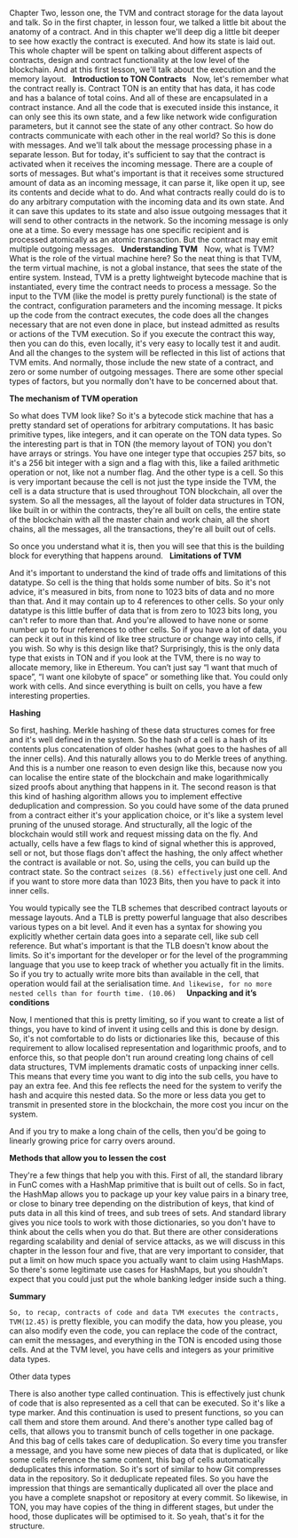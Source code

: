 Chapter Two, lesson one, the TVM and contract storage for the data layout and talk. So in the first chapter, in lesson four, we talked a little bit about the anatomy of a contract. And in this chapter we'll deep dig a little bit deeper to see how exactly the contract is executed. And how its state is laid out. This whole chapter will be spent on talking about different aspects of contracts, design and contract functionality at the low level of the blockchain. And at this first lesson, we'll talk about the execution and the memory layout. 
 
**Introduction to TON Contracts**
 
Now, let's remember what the contract really is. Contract TON is an entity that has data, it has code and has a balance of total coins. And all of these are encapsulated in a contract instance. And all the code that is executed inside this instance, it can only see this its own state, and a few like network wide configuration parameters, but it cannot see the state of any other contract. So how do contracts communicate with each other in the real world? So this is done with messages. And we'll talk about the message processing phase in a separate lesson. But for today, it's sufficient to say that the contract is activated when it receives the incoming message. There are a couple of sorts of messages. But what's important is that it receives some structured amount of data as an incoming message, it can parse it, like open it up, see its contents and decide what to do. And what contracts really could do is to do any arbitrary computation with the incoming data and its own state. And it can save this updates to its state and also issue outgoing messages that it will send to other contracts in the network. So the incoming message is only one at a time. So every message has one specific recipient and is processed atomically as an atomic transaction. But the contract may emit multiple outgoing messages.
 
**Understanding TVM** 
 
Now, what is TVM? What is the role of the virtual machine here? So the neat thing is that TVM, the term virtual machine, is not a global instance, that sees the state of the entire system. Instead, TVM is a pretty lightweight bytecode machine that is instantiated, every time the contract needs to process a message. So the input to the TVM (like the model is pretty purely functional) is the state of the contract, configuration parameters and the incoming message. It picks up the code from the contract executes, the code does all the changes necessary that are not even done in place, but instead admitted as results or actions of the TVM execution. So if you execute the contract this way, then you can do this, even locally, it's very easy to locally test it and audit. And all the changes to the system will be reflected in this list of actions that TVM emits. And normally, those include the new state of a contract, and zero or some number of outgoing messages. There are some other special types of factors, but you normally don't have to be concerned about that. 

**The mechanism of TVM operation**

So what does TVM look like? So it's a bytecode stick machine that has a pretty standard set of operations for arbitrary computations. It has basic primitive types, like integers, and it can operate on the TON data types. So the interesting part is that in TON (the memory layout of TON) you don't have arrays or strings. You have one integer type that occupies 257 bits, so it's a 256 bit integer with a sign and a flag with this, like a failed arithmetic operation or not, like not a number flag. And the other type is a cell. So this is very important because the cell is not just the type inside the TVM, the cell is a data structure that is used throughout TON blockchain, all over the system. So all the messages, all the layout of folder data structures in TON, like built in or within the contracts, they're all built on cells, the entire state of the blockchain with all the master chain and work chain, all the short chains, all the messages, all the transactions, they're all built out of cells.

So once you understand what it is, then you will see that this is the building block for everything that happens around. 
 
**Limitations of TVM**

And it's important to understand the kind of trade offs and limitations of this datatype. So cell is the thing that holds some number of bits. So it's not advice, it's measured in bits, from none to 1023 bits of data and no more than that. And it may contain up to 4 references to other cells. So your only datatype is this little buffer of data that is from zero to 1023 bits long, you can't refer to more than that. And you're allowed to have none or some number up to four references to other cells. So if you have a lot of data, you can peck it out in this kind of like tree structure or change way into cells, if you wish. So why is this design like that? Surprisingly, this is the only data type that exists in TON and if you look at the TVM, there is no way to allocate memory, like in Ethereum.  You can’t just say “I want that much of space”, “I want one kilobyte of space” or something like that. You could only work with cells. And since everything is built on cells, you have a few interesting properties. 

**Hashing**

So first, hashing. Merkle hashing of these data structures comes for free and it's well defined in the system. So the hash of a cell is a hash of its contents plus concatenation of older hashes (what goes to the hashes of all the inner cells). And this naturally allows you to do Merkle trees of anything. And this is a number one reason to even design like this, because now you can localise the entire state of the blockchain and make logarithmically sized proofs about anything that happens in it. The second reason is that this kind of hashing algorithm allows you to implement effective deduplication and compression. So you could have some of the data pruned from a contract either it's your application choice, or it's like a system level pruning of the unused storage. And structurally, all the logic of the blockchain would still work and request missing data on the fly. 
And actually, cells have a few flags to kind of signal whether this is approved, sell or not, but those flags don't affect the hashing, the only affect whether the contract is available or not. So, using the cells, you can build up the contract state. So the contract `seizes (8.56) effectively` just one cell. And if you want to store more data than 1023 Bits, then you have to pack it into inner cells. 

You would typically see the TLB schemes that described contract layouts or message layouts. And a TLB is pretty powerful language that also describes various types on a bit level. And it even has a syntax for showing you explicitly whether certain data goes into a separate cell, like sub cell reference. But what's important is that the TLB doesn't know about the limits. So it's important for the developer or for the level of the programming language that you use to keep track of whether you actually fit in the limits. So if you try to actually write more bits than available in the cell, that operation would fail at the serialisation time. `And likewise, for no more nested cells than for fourth time. (10.06) `
 
**Unpacking and it’s conditions** 

Now, I mentioned that this is pretty limiting, so if you want to create a list of things, you have to kind of invent it using cells and this is done by design. So, it's not comfortable to do lists or dictionaries like this,  because of this requirement to allow localised representation and logarithmic proofs, and to enforce this, so that people don't run around creating long chains of cell data structures, TVM implements dramatic costs of unpacking inner cells. This means that every time you want to dig into the sub cells, you have to pay an extra fee. And this fee reflects the need for the system to verify the hash and acquire this nested data. So the more or less data you get to transmit in presented store in the blockchain, the more cost you incur on the system.

And if you try to make a long chain of the cells, then you'd be going to linearly growing price for carry overs around. 

**Methods that allow you to lessen the cost**

They're a few things that help you with this. First of all, the standard library in FunC comes with a HashMap primitive that is built out of cells. So in fact, the HashMap allows you to package up your key value pairs in a binary tree, or close to binary tree depending on the distribution of keys, that kind of puts data in all this kind of trees, and sub trees of sets. And standard library gives you nice tools to work with those dictionaries, so you don't have to think about the cells when you do that. But there are other considerations regarding scalability and denial of service attacks, as we will discuss in this chapter in the lesson four and five, that are very important to consider, that put a limit on how much space you actually want to claim using HashMaps. So there's some legitimate use cases for HashMaps, but you shouldn't expect that you could just put the whole banking ledger inside such a thing. 

**Summary** 

`So, to recap, contracts of code and data TVM executes the contracts, TVM(12.45)` is pretty flexible, you can modify the data, how you please, you can also modify even the code, you can replace the code of the contract, can emit the messages, and everything in the TON is encoded using those cells. And at the TVM level, you have cells and integers as your primitive data types. 

Other data types 

There is also another type called continuation. This is effectively just chunk of code that is also represented as a cell that can be executed. So it's like a type marker. And this continuation is used to present functions, so you can call them and store them around. And there's another type called bag of cells, that allows you to transmit bunch of cells together in one package. And this bag of cells takes care of deduplication. So every time you transfer a message, and you have some new pieces of data that is duplicated, or like some cells reference the same content, this bag of cells automatically deduplicates this information. So it's sort of similar to how Git compresses data in the repository. So it deduplicate repeated files. So you have the impression that things are semantically duplicated all over the place and you have a complete snapshot or repository at every commit. So likewise, in TON, you may have copies of the thing in different stages, but under the hood, those duplicates will be optimised to it. So yeah, that's it for the structure.